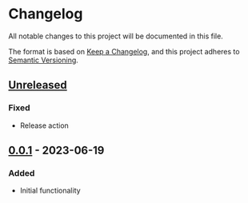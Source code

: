 # Changelog
All notable changes to this project will be documented in this file.

The format is based on [Keep a Changelog](https://keepachangelog.com/en/1.0.0/), and this project adheres to [Semantic Versioning](https://semver.org/spec/v2.0.0.html).

## [Unreleased]
### Fixed
- Release action

## [0.0.1] - 2023-06-19
### Added
- Initial functionality

[Unreleased]: https://github.com/astanziola/basil/compare/0.0.2...master
[0.0.1]: https://github.com/astanziola/basil/tree/0.0.1
